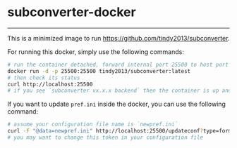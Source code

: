 # subconverter-docker
------
This is a minimized image to run https://github.com/tindy2013/subconverter.

For running this docker, simply use the following commands:
```bash
# run the container detached, forward internal port 25500 to host port 25500
docker run -d -p 25500:25500 tindy2013/subconverter:latest
# then check its status
curl http://localhost:25500
# if you see `subconverter vx.x.x backend` then the container is up and running
```

If you want to update `pref.ini` inside the docker, you can use the following command:
```bash
# assume your configuration file name is `newpref.ini`
curl -F "@data=newpref.ini" http://localhost:25500/updateconf?type=form&token=password
# you may want to change this token in your configuration file
```
